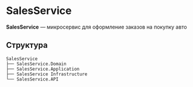 # SalesService

**SalesService** — микросервис для оформление заказов на покупку авто

## Структура

```
SalesService
├── SalesService.Domain
├── SalesService.Application
├── SalesService Infrastructure
└── SalesService.API      
```
